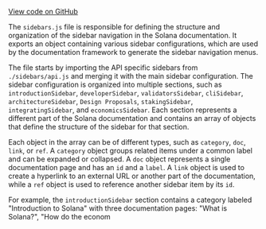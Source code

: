 [View code on GitHub](https://github.com/solana-labs/solana/blob/master/docs/sidebars.js)

The `sidebars.js` file is responsible for defining the structure and organization of the sidebar navigation in the Solana documentation. It exports an object containing various sidebar configurations, which are used by the documentation framework to generate the sidebar navigation menus.

The file starts by importing the API specific sidebars from `./sidebars/api.js` and merging it with the main sidebar configuration. The sidebar configuration is organized into multiple sections, such as `introductionSidebar`, `developerSidebar`, `validatorsSidebar`, `cliSidebar`, `architectureSidebar`, `Design Proposals`, `stakingSidebar`, `integratingSidebar`, and `economicsSidebar`. Each section represents a different part of the Solana documentation and contains an array of objects that define the structure of the sidebar for that section.

Each object in the array can be of different types, such as `category`, `doc`, `link`, or `ref`. A `category` object groups related items under a common label and can be expanded or collapsed. A `doc` object represents a single documentation page and has an `id` and a `label`. A `link` object is used to create a hyperlink to an external URL or another part of the documentation, while a `ref` object is used to reference another sidebar item by its `id`.

For example, the `introductionSidebar` section contains a category labeled "Introduction to Solana" with three documentation pages: "What is Solana?", "How do the econom